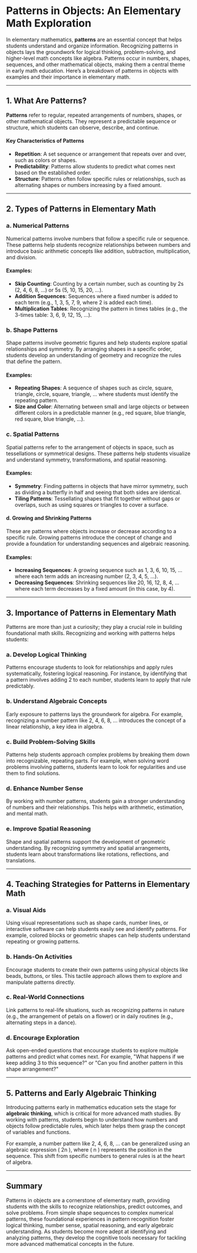 # **Patterns in Objects: An Elementary Math Exploration**

In elementary mathematics, **patterns** are an essential concept that helps students understand and organize information. Recognizing patterns in objects lays the groundwork for logical thinking, problem-solving, and higher-level math concepts like algebra. Patterns occur in numbers, shapes, sequences, and other mathematical objects, making them a central theme in early math education. Here’s a breakdown of patterns in objects with examples and their importance in elementary math.

---

## **1. What Are Patterns?**

**Patterns** refer to regular, repeated arrangements of numbers, shapes, or other mathematical objects. They represent a predictable sequence or structure, which students can observe, describe, and continue.

#### **Key Characteristics of Patterns**
- **Repetition**: A set sequence or arrangement that repeats over and over, such as colors or shapes.
- **Predictability**: Patterns allow students to predict what comes next based on the established order.
- **Structure**: Patterns often follow specific rules or relationships, such as alternating shapes or numbers increasing by a fixed amount.

---

## **2. Types of Patterns in Elementary Math**

### **a. Numerical Patterns**

Numerical patterns involve numbers that follow a specific rule or sequence. These patterns help students recognize relationships between numbers and introduce basic arithmetic concepts like addition, subtraction, multiplication, and division.

#### **Examples**:
- **Skip Counting**: Counting by a certain number, such as counting by 2s (2, 4, 6, 8, ...) or 5s (5, 10, 15, 20, ...).
- **Addition Sequences**: Sequences where a fixed number is added to each term (e.g., 1, 3, 5, 7, 9, where 2 is added each time).
- **Multiplication Tables**: Recognizing the pattern in times tables (e.g., the 3-times table: 3, 6, 9, 12, 15, ...).

### **b. Shape Patterns**

Shape patterns involve geometric figures and help students explore spatial relationships and symmetry. By arranging shapes in a specific order, students develop an understanding of geometry and recognize the rules that define the pattern.

#### **Examples**:
- **Repeating Shapes**: A sequence of shapes such as circle, square, triangle, circle, square, triangle, ... where students must identify the repeating pattern.
- **Size and Color**: Alternating between small and large objects or between different colors in a predictable manner (e.g., red square, blue triangle, red square, blue triangle, ...).

### **c. Spatial Patterns**

Spatial patterns refer to the arrangement of objects in space, such as tessellations or symmetrical designs. These patterns help students visualize and understand symmetry, transformations, and spatial reasoning.

#### **Examples**:
- **Symmetry**: Finding patterns in objects that have mirror symmetry, such as dividing a butterfly in half and seeing that both sides are identical.
- **Tiling Patterns**: Tessellating shapes that fit together without gaps or overlaps, such as using squares or triangles to cover a surface.

#### **d. Growing and Shrinking Patterns**

These are patterns where objects increase or decrease according to a specific rule. Growing patterns introduce the concept of change and provide a foundation for understanding sequences and algebraic reasoning.

#### **Examples**:
- **Increasing Sequences**: A growing sequence such as 1, 3, 6, 10, 15, ... where each term adds an increasing number (2, 3, 4, 5, ...).
- **Decreasing Sequences**: Shrinking sequences like 20, 16, 12, 8, 4, ... where each term decreases by a fixed amount (in this case, by 4).

---

## **3. Importance of Patterns in Elementary Math**

Patterns are more than just a curiosity; they play a crucial role in building foundational math skills. Recognizing and working with patterns helps students:

### **a. Develop Logical Thinking**
Patterns encourage students to look for relationships and apply rules systematically, fostering logical reasoning. For instance, by identifying that a pattern involves adding 2 to each number, students learn to apply that rule predictably.

### **b. Understand Algebraic Concepts**
Early exposure to patterns lays the groundwork for algebra. For example, recognizing a number pattern like 2, 4, 6, 8, ... introduces the concept of a linear relationship, a key idea in algebra.

### **c. Build Problem-Solving Skills**
Patterns help students approach complex problems by breaking them down into recognizable, repeating parts. For example, when solving word problems involving patterns, students learn to look for regularities and use them to find solutions.

### **d. Enhance Number Sense**
By working with number patterns, students gain a stronger understanding of numbers and their relationships. This helps with arithmetic, estimation, and mental math.

### **e. Improve Spatial Reasoning**
Shape and spatial patterns support the development of geometric understanding. By recognizing symmetry and spatial arrangements, students learn about transformations like rotations, reflections, and translations.

---

## **4. Teaching Strategies for Patterns in Elementary Math**

### **a. Visual Aids**
Using visual representations such as shape cards, number lines, or interactive software can help students easily see and identify patterns. For example, colored blocks or geometric shapes can help students understand repeating or growing patterns.

### **b. Hands-On Activities**
Encourage students to create their own patterns using physical objects like beads, buttons, or tiles. This tactile approach allows them to explore and manipulate patterns directly.

### **c. Real-World Connections**
Link patterns to real-life situations, such as recognizing patterns in nature (e.g., the arrangement of petals on a flower) or in daily routines (e.g., alternating steps in a dance).

### **d. Encourage Exploration**
Ask open-ended questions that encourage students to explore multiple patterns and predict what comes next. For example, "What happens if we keep adding 3 to this sequence?" or "Can you find another pattern in this shape arrangement?"

---

## **5. Patterns and Early Algebraic Thinking**

Introducing patterns early in mathematics education sets the stage for **algebraic thinking**, which is critical for more advanced math studies. By working with patterns, students begin to understand how numbers and objects follow predictable rules, which later helps them grasp the concept of variables and functions.

For example, a number pattern like 2, 4, 6, 8, ... can be generalized using an algebraic expression \( 2n \), where \( n \) represents the position in the sequence. This shift from specific numbers to general rules is at the heart of algebra.

---

## **Summary**

Patterns in objects are a cornerstone of elementary math, providing students with the skills to recognize relationships, predict outcomes, and solve problems. From simple shape sequences to complex numerical patterns, these foundational experiences in pattern recognition foster logical thinking, number sense, spatial reasoning, and early algebraic understanding. As students become more adept at identifying and analyzing patterns, they develop the cognitive tools necessary for tackling more advanced mathematical concepts in the future.